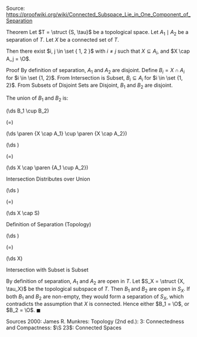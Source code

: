 # 

Source: https://proofwiki.org/wiki/Connected_Subspace_Lie_in_One_Component_of_Separation

Theorem
Let $T = \struct {S, \tau}$ be a topological space.
Let $A_1 \mid A_2$ be a separation of $T$.
Let $X$ be a connected set of $T$.

Then there exist $i, j \in \set { 1, 2 }$ with $i \ne j$ such that $X \subseteq A_i$, and $X \cap A_j = \O$.


Proof
By definition of separation, $A_1$ and $A_2$ are disjoint.
Define $B_i = X \cap A_i$ for $i \in \set {1, 2}$.
From Intersection is Subset, $B_i \subseteq A_i$ for $i \in \set {1, 2}$.
From Subsets of Disjoint Sets are Disjoint, $B_1$ and $B_2$ are disjoint.

The union of $B_1$ and $B_2$ is:














\(\ds B_1 \cup B_2\)

\(=\)







\(\ds \paren {X \cap A_1} \cup \paren {X \cap A_2}\)




















\(\ds \)

\(=\)







\(\ds X \cap \paren {A_1 \cup A_2}\)





Intersection Distributes over Union














\(\ds \)

\(=\)







\(\ds X \cap S\)





Definition of Separation (Topology)














\(\ds \)

\(=\)







\(\ds X\)





Intersection with Subset is Subset




By definition of separation, $A_1$ and $A_2$ are open in $T$.
Let $S_X = \struct {X, \tau_X}$ be the topological subspace of $T$.
Then $B_1$ and $B_2$ are open in $S_X$.
If both $B_1$ and $B_2$ are non-empty, they would form a separation of $S_X$, which contradicts the assumption that $X$ is connected.
Hence either $B_1 = \O$, or $B_2 = \O$.
$\blacksquare$


Sources
2000: James R. Munkres: Topology (2nd ed.): $3$: Connectedness and Compactness: $\S 23$: Connected Spaces




